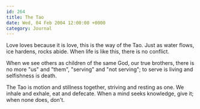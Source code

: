 ```yaml
---
id: 264
title: The Tao
date: Wed, 04 Feb 2004 12:00:00 +0000
category: Journal
---
```


Love loves because it is love, this is the way of the Tao.  Just as
water flows, ice hardens, rocks abide.  When life is like this, there is
no conflict.

When we see others as children of the same God, our true brothers, there
is no more "us" and "them", "serving" and "not serving"; to serve is
living and selfishness is death.

The Tao is motion and stillness together, striving and resting as one.
We inhale and exhale, eat and defecate.  When a mind seeks knowledge,
give it; when none does, don't.


